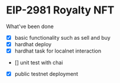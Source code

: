 # EIP-2981 Royalty NFT

What've been done
- [x] basic functionality such as sell and buy
- [x] hardhat deploy  
- [x] hardhat task for localnet interaction
- [] unit test with chai
- [x] public testnet deployment